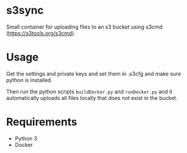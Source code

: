 # s3sync

Small container for uploading files to an s3 bucket using s3cmd (https://s3tools.org/s3cmd).

# Usage

Get the settings and private keys and set them in .s3cfg and make sure python is installed.

Then run the python scripts `buildDocker.py` and `runDocker.py` and it automatically uploads all files locally that does not exist in the bucket.

# Requirements

- Python 3
- Docker
